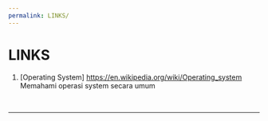 ```yaml
---
permalink: LINKS/
---
```


# LINKS

1. [Operating System] https://en.wikipedia.org/wiki/Operating_system <br>
Memahami operasi system secara umum

<br>
<hr>
